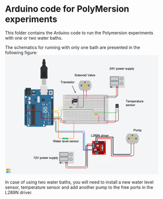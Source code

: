 # Arduino code for PolyMersion experiments

This folder contains the Arduino code to run the Polymersion experiments with one or two water baths. 

The schematics for running with only one bath are presented in the following figure:
![Circuit schematic](Schematic.png)

In case of using two water baths, you will need to install a new water level sensor, temperature sensor and add another pump to the free ports in the L289N driver.
